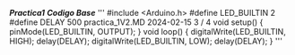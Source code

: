 **_Practica1_**
**_Codigo Base_**
'''
#include <Arduino.h>
#define LED_BUILTIN 2
#define DELAY 500
practica_1V2.MD 2024-02-15
3 / 4
void setup() {
pinMode(LED_BUILTIN, OUTPUT);
}
void loop() {
digitalWrite(LED_BUILTIN, HIGH);
delay(DELAY);
digitalWrite(LED_BUILTIN, LOW);
delay(DELAY);
}
'''

